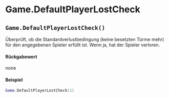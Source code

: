 # Game.DefaultPlayerLostCheck

## `Game.DefaultPlayerLostCheck()`

Überprüft, ob die Standardverlustbedingung (keine besetzten Türme mehr) für den angegebenen Spieler erfüllt ist. Wenn ja, hat der Spieler verloren.

#### Rückgabewert

none

#### Beispiel

```lua
Game.DefaultPlayerLostCheck(1)
```
